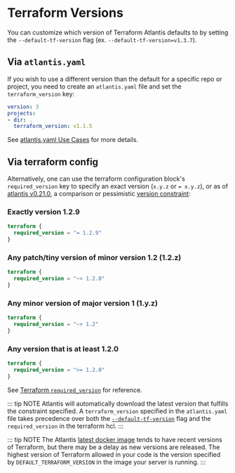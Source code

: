 # Terraform Versions

You can customize which version of Terraform Atlantis defaults to by setting
the `--default-tf-version` flag (ex. `--default-tf-version=v1.3.7`).

## Via `atlantis.yaml`

If you wish to use a different version than the default for a specific repo or project, you need
to create an `atlantis.yaml` file and set the `terraform_version` key:

```yaml
version: 3
projects:
- dir: .
  terraform_version: v1.1.5
```

See [atlantis.yaml Use Cases](repo-level-atlantis-yaml.md#terraform-versions) for more details.

## Via terraform config

Alternatively, one can use the terraform configuration block's `required_version` key to specify an exact version (`x.y.z` or `= x.y.z`), or as of [atlantis v0.21.0](https://github.com/runatlantis/atlantis/releases/tag/v0.21.0), a comparison or pessimistic [version constraint](https://developer.hashicorp.com/terraform/language/expressions/version-constraints#version-constraint-syntax):

### Exactly version 1.2.9

```tf
terraform {
  required_version = "= 1.2.9"
}
```

### Any patch/tiny version of minor version 1.2 (1.2.z)

```tf
terraform {
  required_version = "~> 1.2.0"
}
```

### Any minor version of major version 1 (1.y.z)

```tf
terraform {
  required_version = "~> 1.2"
}
```

### Any version that is at least 1.2.0

```tf
terraform {
  required_version = ">= 1.2.0"
}
```

See [Terraform `required_version`](https://developer.hashicorp.com/terraform/language/settings#specifying-a-required-terraform-version) for reference.

::: tip NOTE
Atlantis will automatically download the latest version that fulfills the constraint specified.
A `terraform_version` specified in the `atlantis.yaml` file takes precedence over both the [`--default-tf-version`](server-configuration.md#default-tf-version) flag and the `required_version` in the terraform hcl.
:::

::: tip NOTE
The Atlantis [latest docker image](https://github.com/runatlantis/atlantis/pkgs/container/atlantis/9854680?tag=latest) tends to have recent versions of Terraform, but there may be a delay as new versions are released. The highest version of Terraform allowed in your code is the version specified by `DEFAULT_TERRAFORM_VERSION` in the image your server is running.
:::
